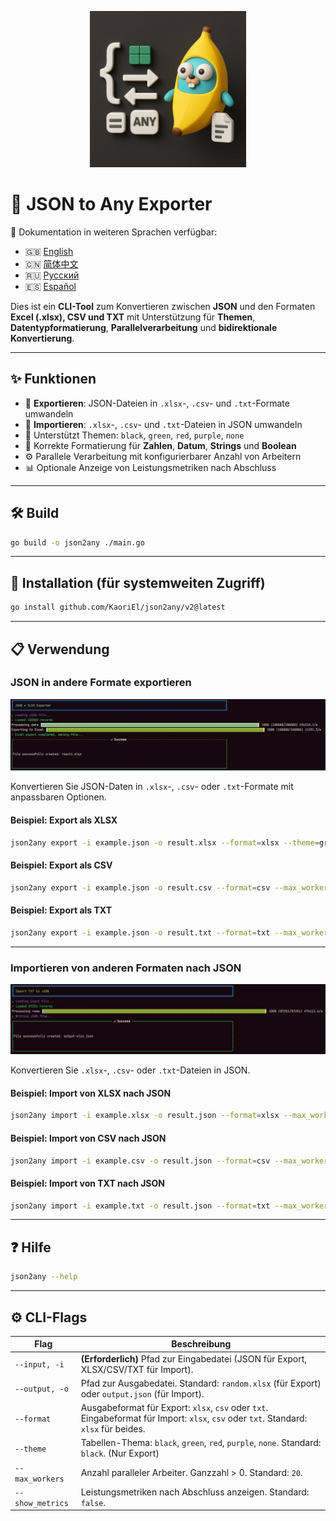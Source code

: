 <p align="center">
  <img src="img/logo.jpg" alt="JSON to Any Exporter Logo" width="250"/>
</p>

# 🔧 JSON to Any Exporter

📘 Dokumentation in weiteren Sprachen verfügbar:

* 🇬🇧 [English](README.md)
* 🇨🇳 [简体中文](README.zh.md)
* 🇷🇺 [Русский](README.ru.md)
* 🇪🇸 [Español](README.es.md)

Dies ist ein **CLI-Tool** zum Konvertieren zwischen **JSON** und den Formaten **Excel (.xlsx), CSV und TXT** mit Unterstützung für **Themen**, **Datentypformatierung**, **Parallelverarbeitung** und **bidirektionale Konvertierung**.

---

## ✨ Funktionen

* 🚀 **Exportieren**: JSON-Dateien in `.xlsx`-, `.csv`- und `.txt`-Formate umwandeln
* 🔄 **Importieren**: `.xlsx`-, `.csv`- und `.txt`-Dateien in JSON umwandeln
* 🎨 Unterstützt Themen: `black`, `green`, `red`, `purple`, `none`
* 🔢 Korrekte Formatierung für **Zahlen**, **Datum**, **Strings** und **Boolean**
* ⚙️ Parallele Verarbeitung mit konfigurierbarer Anzahl von Arbeitern
* 📊 Optionale Anzeige von Leistungsmetriken nach Abschluss

---

## 🛠️ Build

```bash
go build -o json2any ./main.go
```

---

## 🚀 Installation (für systemweiten Zugriff)

```bash
go install github.com/KaoriEl/json2any/v2@latest
```

---

## 📋 Verwendung

### JSON in andere Formate exportieren

![example.png](img/example_xlsx.png)

Konvertieren Sie JSON-Daten in `.xlsx`-, `.csv`- oder `.txt`-Formate mit anpassbaren Optionen.

#### Beispiel: Export als XLSX

```bash
json2any export -i example.json -o result.xlsx --format=xlsx --theme=green --max_workers=100 --show_metrics=true
```

#### Beispiel: Export als CSV

```bash
json2any export -i example.json -o result.csv --format=csv --max_workers=10
```

#### Beispiel: Export als TXT

```bash
json2any export -i example.json -o result.txt --format=txt --max_workers=5
```

---

### Importieren von anderen Formaten nach JSON

![example\_import\_xlsx.png](img/example_import_txt.png)

Konvertieren Sie `.xlsx`-, `.csv`- oder `.txt`-Dateien in JSON.

#### Beispiel: Import von XLSX nach JSON

```bash
json2any import -i example.xlsx -o result.json --format=xlsx --max_workers=10
```

#### Beispiel: Import von CSV nach JSON

```bash
json2any import -i example.csv -o result.json --format=csv --max_workers=10
```

#### Beispiel: Import von TXT nach JSON

```bash
json2any import -i example.txt -o result.json --format=txt --max_workers=10
```

---

## ❓ Hilfe

```bash
json2any --help
```

---

## ⚙️ CLI-Flags

| Flag             | Beschreibung                                                                                                                         |
| ---------------- | ------------------------------------------------------------------------------------------------------------------------------------ |
| `--input, -i`    | **(Erforderlich)** Pfad zur Eingabedatei (JSON für Export, XLSX/CSV/TXT für Import).                                                 |
| `--output, -o`   | Pfad zur Ausgabedatei. Standard: `random.xlsx` (für Export) oder `output.json` (für Import).                                         |
| `--format`       | Ausgabeformat für Export: `xlsx`, `csv` oder `txt`. Eingabeformat für Import: `xlsx`, `csv` oder `txt`. Standard: `xlsx` für beides. |
| `--theme`        | Tabellen-Thema: `black`, `green`, `red`, `purple`, `none`. Standard: `black`. (Nur Export)                                           |
| `--max_workers`  | Anzahl paralleler Arbeiter. Ganzzahl > 0. Standard: `20`.                                                                            |
| `--show_metrics` | Leistungsmetriken nach Abschluss anzeigen. Standard: `false`.                                                                        |